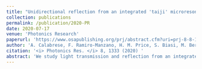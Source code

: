 ```yaml
---
title: "Unidirectional reflection from an integrated 'taiji' microresonator"
collection: publications
permalink: /publication/2020-PR
date: 2020-07-17
venue: 'Photonics Research'
paperurl: 'https://www.osapublishing.org/prj/abstract.cfm?uri=prj-8-8-1333'
author: 'A. Calabrese, F. Ramiro-Manzano, H. M. Price, S. Biasi, M. Bernard, M. Ghulinyan, I. Carusotto, and L. Pavesi'
citation: '<i> Photonics Res. </i> 8, 1333 (2020) '
abstract: 'We study light transmission and reflection from an integrated microresonator device, formed by a circular microresonator coupled to a bus waveguide, with an embedded S-shaped additional crossover waveguide element that selectively couples counter-propagating modes in a propagation-direction-dependent way. The overall shape of the device resembles a “taiji” symbol, hence its name. While Lorentz reciprocity is preserved in transmission, the peculiar geometry allows us to exploit the non-Hermitian nature of the system to obtain high-contrast unidirectional reflection with negligible reflection for light incident in one direction and a significant reflection in the opposite direction.'
---
```



